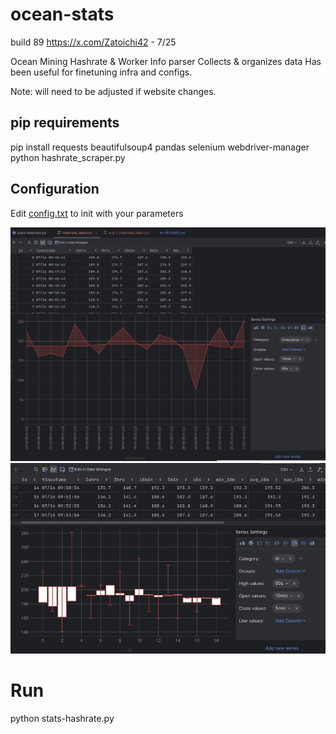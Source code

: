 # ocean-stats
build 89
https://x.com/Zatoichi42  - 7/25

Ocean Mining Hashrate & Worker Info parser 
Collects & organizes data
Has been useful for finetuning infra and configs.

Note: will need to be adjusted if website changes.

## pip requirements 
pip install requests beautifulsoup4 pandas selenium webdriver-manager
python hashrate_scraper.py

## Configuration
Edit [config.txt](https://github.com/Zatoichi-42/ocean-stats/blob/main/config.txt) to init with your parameters

![Hashrate](https://github.com/Zatoichi-42/ocean-stats/blob/main/hashrate_stats.jpg)
![Worker Stats](https://github.com/Zatoichi-42/ocean-stats/blob/main/worker_stats.jpg)

# Run
python stats-hashrate.py

